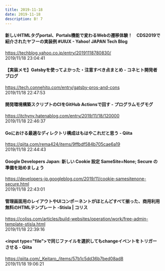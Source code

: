 ```yaml
---
title: 2019-11-18
date: 2019-11-18
description: B! 7
---
```


#### 新しいHTMLタグportal、Portals機能で変わるWebの遷移体験！　CDS2019で紹介されたヤフーの実装例 #UIUX - Yahoo! JAPAN Tech Blog
https://techblog.yahoo.co.jp/entry/20191118780830/<br>
2019/11/18 23:04:41<br>


#### 【実装メモ】Gatsbyを使ってよかった・注意すべき点まとめ - コネヒト開発者ブログ
https://tech.connehito.com/entry/gatsby-pros-and-cons<br>
2019/11/18 22:47:53<br>


#### 開発環境構築スクリプトのCIをGitHub Actionsで回す - プログラムモグモグ
https://itchyny.hatenablog.com/entry/2019/11/18/120000<br>
2019/11/18 22:46:37<br>


#### Goにおける最適なディレクトリ構成はもはやこれだと思う - Qiita
https://qiita.com/rema424/items/9ffbdf584b705cae6a19<br>
2019/11/18 22:44:43<br>


#### Google Developers Japan: 新しい Cookie 設定 SameSite=None; Secure の準備を始めましょう
https://developers-jp.googleblog.com/2019/11/cookie-samesitenone-secure.html<br>
2019/11/18 22:43:01<br>


####   管理画面用のレイアウトやUIコンポーネントがほとんどすべて揃った、商用利用無料のHTMLテンプレート -Stisla | コリス
https://coliss.com/articles/build-websites/operation/work/free-admin-template-stisla.html<br>
2019/11/18 22:39:16<br>


#### &lt;input type=&quot;file&quot;&gt;で同じファイルを選択してもchangeイベントをトリガーさせる - Qiita
https://qiita.com/_Keitaro_/items/57b1c5dd36b7bed08ad8<br>
2019/11/18 19:06:21<br>


